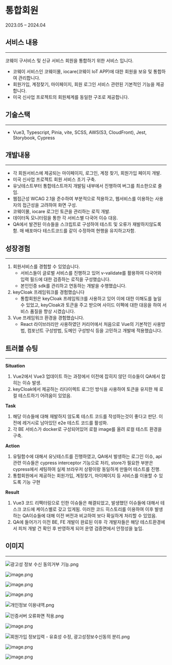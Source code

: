 # 통합회원

2023.05 – 2024.04

## 서비스 내용

---

코웨이 구서비스 및 신규 서비스 회원을 통합하기 위한 서비스 입니다. 

- 코웨이 서비스인 코웨이몰, iocare(코웨이 IoT APP)에 대한 회원을 보유 및 통합하여 관리합니다.
- 회원가입, 계정찾기, 마이페이지, 회원 로그인 서비스 관련된 기본적인 기능을 제공합니다.
- 미국 신사업 프로젝트의 회원체계를 동일한 구조로 제공합니다.

## 기술스택

---

- Vue3, Typescript, Pinia, vite, SCSS, AWS(S3, CloudFront), Jest, Storybook, Cypress

## 개발내용

---

- 각 회원서비스에 제공되는 마이페이지, 로그인, 계정 찾기, 회원가입 페이지 개발.
- 미국 신사업 프로젝트 회원 서비스 초기 구축.
- 유닛테스트부터 통합테스트까지 개발팀 내부에서 진행하여 버그를 최소한으로 줄임.
- 웹접근성 WCAG 2.1을 준수하여 부분적으로 적용하고, 웹서비스를 이용하는 사용자의 접근성을 고려하여 화면 구성.
- 코웨이몰, iocare 로그인 토큰을 관리하는 로직 개발.
- 데이터독 모니터링을 통한 각 서비스별 다국어 이슈 대응.
- QA에서 발견된 이슈들을 스크립트로 구성하여 테스트 및 오류가 재발하지않도록 함. 매 배포마다 테스트코드를 같이 수정하여 현행을 유지하고자함.

## 성장경험

---

1. 회원서비스를 경험할 수 있었습니다.
    - 서비스들이 글로벌 서비스를 진행하고 있어 v-validate를 활용하여 다국어와 입력 필드에 대한 검증하는 로직을 구성했습니다.
    - 본인인증 sdk를 관리하고 연동하는 개발을 수행했습니다.
2. keyCloak 프레임워크를 경험했습니다
    - 통합회원은 keyCloak 프레임워크를 사용하고 있어 이에 대한 이해도를 높일 수 있었고, keyCloak과 토큰을 주고 받으며 사이드 이펙에 대한 대응을 하여 서비스 품질을 향상 시켰습니다.
3. Vue 프레임워크 환경을 경험했습니다.
    - React 라이브러리만 사용하였던 커리어에서 처음으로 Vue의 기본적인 사용방법, 컴포넌트 구성방법, 도메인 구성방식 등을 고민하고 개발에 적용했습니다.

## 트러블 슈팅

---

**Situation**

1. Vue2에서 Vue3 업데이트 하는 과정에서 이전에 잡히지 않던 이슈들이 QA에서 잡히는 이슈 발생.
2. keyCloak에서 제공하는 리다이렉트 로그인 방식을 사용하여 토큰을 유지한 채 로컬 테스트하기 어려움이 있었음.

**Task**

1. 해당 이슈들에 대해 재발하지 않도록 테스트 코드를 작성하는것이 좋다고 판단. 이전에 레거시로 남아있던 e2e 테스트 코드를 활성화.
2. 각 BE 서비스가 docker로 구성되어있어 로컬 image를 올려 로컬 테스트 환경을 구축.

**Action**

1. 유틸함수에 대해서 유닛테스트를 진행하였고, QA에서 발생하는 로그인 이슈, api 관련 이슈들은 cypress interceptor 기능으로 처리, store가 필요한 부분은 cypress에서 세팅하여 실제 브라우저 상황이랑 동일하게 만들어 테스트를 진행.
2. 통합회원에서 제공하는 회원가입, 계정찾기, 마이페이지 등 서비스를 이용할 수 있도록 기능 구현

**Result**

1. Vue3 코드 리팩터링으로 인한 이슈들은 해결되었고, 발생했던 이슈들에 대해서 테스크 코드에 케이스별로 갖고 있게됨. 이러한 코드 히스토리를 이용하여 이후 발생하는 QA이슈들에 대해 이전 버전과 비교하여 보다 확실하게 처리할 수 있었음.
2. QA에 들어가기 이전 BE, FE 개발이 완료된 이후 각 개발자들은 해당 테스트환경에서 피처 개발 건 확인 후 반영하게 되어 운영 검증면에서 안정성을 높임.

## 이미지

---

![광고성 정보 수신 동의거부 기능.png](%E1%84%90%E1%85%A9%E1%86%BC%E1%84%92%E1%85%A1%E1%86%B8%E1%84%92%E1%85%AC%E1%84%8B%E1%85%AF%E1%86%AB%2015d74c80060880cfab5ded005f8a05e6/%25E1%2584%2580%25E1%2585%25AA%25E1%2586%25BC%25E1%2584%2580%25E1%2585%25A9%25E1%2584%2589%25E1%2585%25A5%25E1%2586%25BC_%25E1%2584%258C%25E1%2585%25A5%25E1%2586%25BC%25E1%2584%2587%25E1%2585%25A9_%25E1%2584%2589%25E1%2585%25AE%25E1%2584%2589%25E1%2585%25B5%25E1%2586%25AB_%25E1%2584%2583%25E1%2585%25A9%25E1%2586%25BC%25E1%2584%258B%25E1%2585%25B4%25E1%2584%2580%25E1%2585%25A5%25E1%2584%2587%25E1%2585%25AE_%25E1%2584%2580%25E1%2585%25B5%25E1%2584%2582%25E1%2585%25B3%25E1%2586%25BC.png)

![image.png](%E1%84%90%E1%85%A9%E1%86%BC%E1%84%92%E1%85%A1%E1%86%B8%E1%84%92%E1%85%AC%E1%84%8B%E1%85%AF%E1%86%AB%2015d74c80060880cfab5ded005f8a05e6/image.png)

![image.png](%E1%84%90%E1%85%A9%E1%86%BC%E1%84%92%E1%85%A1%E1%86%B8%E1%84%92%E1%85%AC%E1%84%8B%E1%85%AF%E1%86%AB%2015d74c80060880cfab5ded005f8a05e6/image%201.png)

![image.png](%E1%84%90%E1%85%A9%E1%86%BC%E1%84%92%E1%85%A1%E1%86%B8%E1%84%92%E1%85%AC%E1%84%8B%E1%85%AF%E1%86%AB%2015d74c80060880cfab5ded005f8a05e6/image%202.png)

![개인정보 이용내역.png](%E1%84%90%E1%85%A9%E1%86%BC%E1%84%92%E1%85%A1%E1%86%B8%E1%84%92%E1%85%AC%E1%84%8B%E1%85%AF%E1%86%AB%2015d74c80060880cfab5ded005f8a05e6/%25E1%2584%2580%25E1%2585%25A2%25E1%2584%258B%25E1%2585%25B5%25E1%2586%25AB%25E1%2584%258C%25E1%2585%25A5%25E1%2586%25BC%25E1%2584%2587%25E1%2585%25A9_%25E1%2584%258B%25E1%2585%25B5%25E1%2584%258B%25E1%2585%25AD%25E1%2586%25BC%25E1%2584%2582%25E1%2585%25A2%25E1%2584%258B%25E1%2585%25A7%25E1%2586%25A8.png)

![인증서버 오류화면 적용.png](%E1%84%90%E1%85%A9%E1%86%BC%E1%84%92%E1%85%A1%E1%86%B8%E1%84%92%E1%85%AC%E1%84%8B%E1%85%AF%E1%86%AB%2015d74c80060880cfab5ded005f8a05e6/%25E1%2584%258B%25E1%2585%25B5%25E1%2586%25AB%25E1%2584%258C%25E1%2585%25B3%25E1%2586%25BC%25E1%2584%2589%25E1%2585%25A5%25E1%2584%2587%25E1%2585%25A5_%25E1%2584%258B%25E1%2585%25A9%25E1%2584%2585%25E1%2585%25B2%25E1%2584%2592%25E1%2585%25AA%25E1%2584%2586%25E1%2585%25A7%25E1%2586%25AB_%25E1%2584%258C%25E1%2585%25A5%25E1%2586%25A8%25E1%2584%258B%25E1%2585%25AD%25E1%2586%25BC.png)

![image.png](%E1%84%90%E1%85%A9%E1%86%BC%E1%84%92%E1%85%A1%E1%86%B8%E1%84%92%E1%85%AC%E1%84%8B%E1%85%AF%E1%86%AB%2015d74c80060880cfab5ded005f8a05e6/image%203.png)

![회원가입 정보입력 - 유효성 수정, 광고성정보수신동의 분리.png](%E1%84%90%E1%85%A9%E1%86%BC%E1%84%92%E1%85%A1%E1%86%B8%E1%84%92%E1%85%AC%E1%84%8B%E1%85%AF%E1%86%AB%2015d74c80060880cfab5ded005f8a05e6/%25E1%2584%2592%25E1%2585%25AC%25E1%2584%258B%25E1%2585%25AF%25E1%2586%25AB%25E1%2584%2580%25E1%2585%25A1%25E1%2584%258B%25E1%2585%25B5%25E1%2586%25B8_%25E1%2584%258C%25E1%2585%25A5%25E1%2586%25BC%25E1%2584%2587%25E1%2585%25A9%25E1%2584%258B%25E1%2585%25B5%25E1%2586%25B8%25E1%2584%2585%25E1%2585%25A7%25E1%2586%25A8_-_%25E1%2584%258B%25E1%2585%25B2%25E1%2584%2592%25E1%2585%25AD%25E1%2584%2589%25E1%2585%25A5%25E1%2586%25BC_%25E1%2584%2589%25E1%2585%25AE%25E1%2584%258C%25E1%2585%25A5%25E1%2586%25BC_%25E1%2584%2580%25E1%2585%25AA%25E1%2586%25BC%25E1%2584%2580%25E1%2585%25A9%25E1%2584%2589%25E1%2585%25A5%25E1%2586%25BC%25E1%2584%258C%25E1%2585%25A5%25E1%2586%25BC%25E1%2584%2587%25E1%2585%25A9%25E1%2584%2589%25E1%2585%25AE%25E1%2584%2589%25E1%2585%25B5%25E1%2586%25AB%25E1%2584%2583%25E1%2585%25A9%25E1%2586%25BC%25E1%2584%258B%25E1%2585%25B4_%25E1%2584%2587%25E1%2585%25AE%25E1%2586%25AB%25E1%2584%2585%25E1%2585%25B5.png)

![image.png](%E1%84%90%E1%85%A9%E1%86%BC%E1%84%92%E1%85%A1%E1%86%B8%E1%84%92%E1%85%AC%E1%84%8B%E1%85%AF%E1%86%AB%2015d74c80060880cfab5ded005f8a05e6/image%204.png)

![image.png](%E1%84%90%E1%85%A9%E1%86%BC%E1%84%92%E1%85%A1%E1%86%B8%E1%84%92%E1%85%AC%E1%84%8B%E1%85%AF%E1%86%AB%2015d74c80060880cfab5ded005f8a05e6/image%205.png)